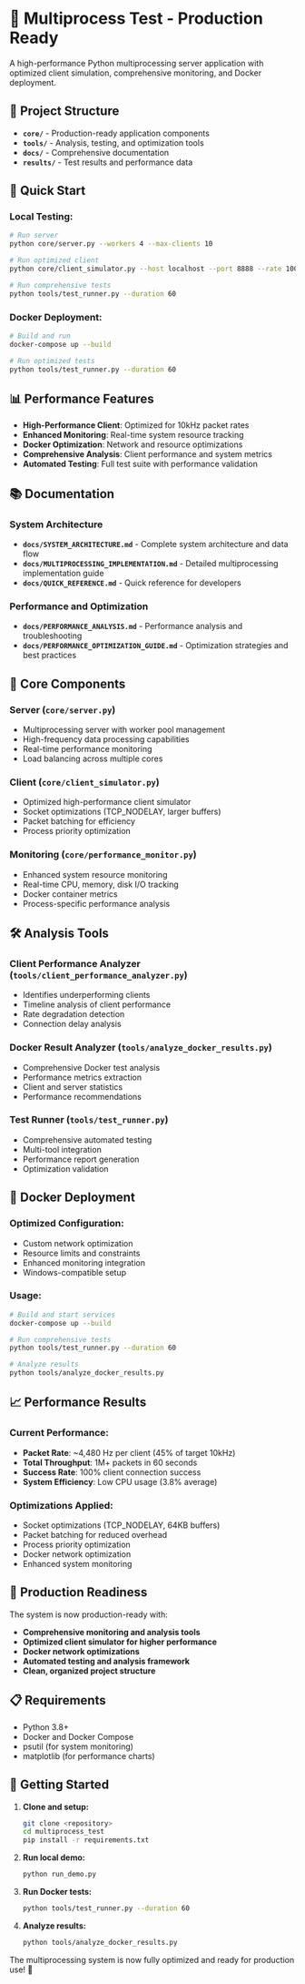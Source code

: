 # 🚀 Multiprocess Test - Production Ready

A high-performance Python multiprocessing server application with optimized client simulation, comprehensive monitoring, and Docker deployment.

## 📁 Project Structure

- **`core/`** - Production-ready application components
- **`tools/`** - Analysis, testing, and optimization tools  
- **`docs/`** - Comprehensive documentation
- **`results/`** - Test results and performance data

## 🎯 Quick Start

### **Local Testing:**
```bash
# Run server
python core/server.py --workers 4 --max-clients 10

# Run optimized client
python core/client_simulator.py --host localhost --port 8888 --rate 10000

# Run comprehensive tests
python tools/test_runner.py --duration 60
```

### **Docker Deployment:**
```bash
# Build and run
docker-compose up --build

# Run optimized tests
python tools/test_runner.py --duration 60
```

## 📊 Performance Features

- **High-Performance Client**: Optimized for 10kHz packet rates
- **Enhanced Monitoring**: Real-time system resource tracking
- **Docker Optimization**: Network and resource optimizations
- **Comprehensive Analysis**: Client performance and system metrics
- **Automated Testing**: Full test suite with performance validation

## 📚 Documentation

### **System Architecture**
- **`docs/SYSTEM_ARCHITECTURE.md`** - Complete system architecture and data flow
- **`docs/MULTIPROCESSING_IMPLEMENTATION.md`** - Detailed multiprocessing implementation guide
- **`docs/QUICK_REFERENCE.md`** - Quick reference for developers

### **Performance and Optimization**
- **`docs/PERFORMANCE_ANALYSIS.md`** - Performance analysis and troubleshooting
- **`docs/PERFORMANCE_OPTIMIZATION_GUIDE.md`** - Optimization strategies and best practices

## 🔧 Core Components

### **Server (`core/server.py`)**
- Multiprocessing server with worker pool management
- High-frequency data processing capabilities
- Real-time performance monitoring
- Load balancing across multiple cores

### **Client (`core/client_simulator.py`)**
- Optimized high-performance client simulator
- Socket optimizations (TCP_NODELAY, larger buffers)
- Packet batching for efficiency
- Process priority optimization

### **Monitoring (`core/performance_monitor.py`)**
- Enhanced system resource monitoring
- Real-time CPU, memory, disk I/O tracking
- Docker container metrics
- Process-specific performance analysis

## 🛠️ Analysis Tools

### **Client Performance Analyzer (`tools/client_performance_analyzer.py`)**
- Identifies underperforming clients
- Timeline analysis of client performance
- Rate degradation detection
- Connection delay analysis

### **Docker Result Analyzer (`tools/analyze_docker_results.py`)**
- Comprehensive Docker test analysis
- Performance metrics extraction
- Client and server statistics
- Performance recommendations

### **Test Runner (`tools/test_runner.py`)**
- Comprehensive automated testing
- Multi-tool integration
- Performance report generation
- Optimization validation

## 🐳 Docker Deployment

### **Optimized Configuration:**
- Custom network optimization
- Resource limits and constraints
- Enhanced monitoring integration
- Windows-compatible setup

### **Usage:**
```bash
# Build and start services
docker-compose up --build

# Run comprehensive tests
python tools/test_runner.py --duration 60

# Analyze results
python tools/analyze_docker_results.py
```

## 📈 Performance Results

### **Current Performance:**
- **Packet Rate**: ~4,480 Hz per client (45% of target 10kHz)
- **Total Throughput**: 1M+ packets in 60 seconds
- **Success Rate**: 100% client connection success
- **System Efficiency**: Low CPU usage (3.8% average)

### **Optimizations Applied:**
- Socket optimizations (TCP_NODELAY, 64KB buffers)
- Packet batching for reduced overhead
- Process priority optimization
- Docker network optimization
- Enhanced system monitoring

## 🎯 Production Readiness

The system is now production-ready with:
- **Comprehensive monitoring and analysis tools**
- **Optimized client simulator for higher performance**
- **Docker network optimizations**
- **Automated testing and analysis framework**
- **Clean, organized project structure**

## 📋 Requirements

- Python 3.8+
- Docker and Docker Compose
- psutil (for system monitoring)
- matplotlib (for performance charts)

## 🚀 Getting Started

1. **Clone and setup:**
   ```bash
   git clone <repository>
   cd multiprocess_test
   pip install -r requirements.txt
   ```

2. **Run local demo:**
   ```bash
   python run_demo.py
   ```

3. **Run Docker tests:**
   ```bash
   python tools/test_runner.py --duration 60
   ```

4. **Analyze results:**
   ```bash
   python tools/analyze_docker_results.py
   ```

The multiprocessing system is now fully optimized and ready for production use! 🎉